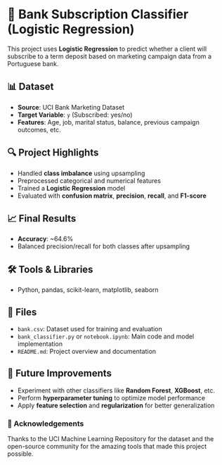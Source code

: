 # 💼 Bank Subscription Classifier (Logistic Regression)

This project uses **Logistic Regression** to predict whether a client will subscribe to a term deposit based on marketing campaign data from a Portuguese bank.

## 📊 Dataset
- **Source**: UCI Bank Marketing Dataset
- **Target Variable**: `y` (Subscribed: yes/no)
- **Features**: Age, job, marital status, balance, previous campaign outcomes, etc.

## 🔍 Project Highlights
- Handled **class imbalance** using upsampling
- Preprocessed categorical and numerical features
- Trained a **Logistic Regression** model
- Evaluated with **confusion matrix**, **precision**, **recall**, and **F1-score**

## 📈 Final Results
- **Accuracy**: ~64.6%
- Balanced precision/recall for both classes after upsampling

## 🛠️ Tools & Libraries
- Python, pandas, scikit-learn, matplotlib, seaborn

## 📁 Files

- `bank.csv`: Dataset used for training and evaluation  
- `bank_classifier.py` or `notebook.ipynb`: Main code and model implementation  
- `README.md`: Project overview and documentation

## 📌 Future Improvements

- Experiment with other classifiers like **Random Forest**, **XGBoost**, etc.  
- Perform **hyperparameter tuning** to optimize model performance  
- Apply **feature selection** and **regularization** for better generalization


### 🙏 Acknowledgements

Thanks to the UCI Machine Learning Repository for the dataset and the open-source community for the amazing tools that made this project possible.
